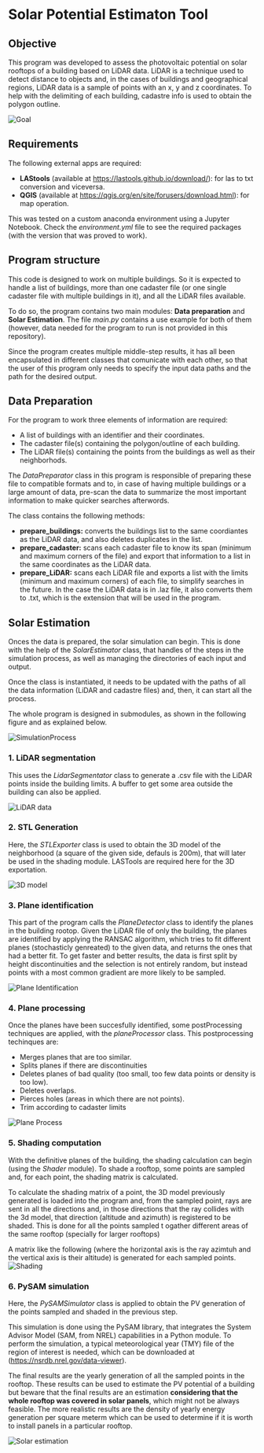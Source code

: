 # Solar Potential Estimaton Tool
## Objective

This program was developed to assess the photovoltaic potential on solar rooftops of a building based on LiDAR data. LiDAR is a technique used to  detect distance to objects and, in the cases of buildings and geographical regions, LiDAR data is a sample of points with an x, y and z coordinates. To help with the delimiting of each building, cadastre info is used to obtain the polygon outline.

![Goal](https://github.com/BeeGroup-cimne/solar_potencial_estimation_v2/assets/108261022/1f012108-87f7-44fb-80ad-5d55184c340f)

## Requirements
The following external apps are required:
- **LAStools** (available at https://lastools.github.io/download/): for las to txt conversion and viceversa.
- **QGIS** (available at https://qgis.org/en/site/forusers/download.html): for map operation.

This was tested on a custom anaconda environment using a Jupyter Notebook. Check the *environment.yml* file to see the required packages (with the version that was proved to work).

## Program structure

This code is designed to work on multiple buildings. So it is expected to handle a list of buildings, more than one cadaster file (or one single cadaster file with multiple buildings in it), and all the LiDAR files available.

To do so, the program contains two main modules: **Data preparation** and **Solar Estimation**. The file *main.py* contains a use example for both of them (however, data needed for the program to run is not provided in this repository).

Since the program creates multiple middle-step results, it has all been encapsulated in different classes that comunicate with each other, so that the user of this program only needs to specify the input data paths and the path for the desired output.


## Data Preparation

For the program to work three elements of information are required:
- A list of buildings with an identifier and their coordinates.
- The cadaster file(s) containing the polygon/outline of each building.
- The LiDAR file(s) containing the points from the buildings as well as their neighborhods.

The *DataPreparator* class in this program is responsible of preparing these file to compatible formats and to, in case of having multiple buildings or a large amount of data, pre-scan the data to summarize the most important information to make quicker searches afterwords.

The class contains the following methods:
- **prepare_buildings:** converts the buildings list to the same coordiantes as the LiDAR data, and also deletes duplicates in the list.
- **prepare_cadaster:** scans each cadaster file to know its span (minimum and maximum corners of the file) and export that information to a list in the same coordinates as the LiDAR data.
- **prepare_LiDAR:** scans each LiDAR file and exports a list with the limits (minimum and maximum corners) of each file, to simplify searches in the future. In the case the LiDAR data is in .laz file, it also converts them to .txt, which is the extension that will be used in the program.

## Solar Estimation

Onces the data is prepared, the solar simulation can begin. This is done with the help of the *SolarEstimator* class, that handles of the steps in the simulation process, as well as managing the directories of each input and output.

Once the class is instantiated, it needs to be updated with the paths of all the data information (LiDAR and cadastre files) and, then, it can start all the process.

The whole program is designed in submodules, as shown in the following figure and as explained below. 

![SimulationProcess](https://github.com/BeeGroup-cimne/solar_potencial_estimation_v2/assets/108261022/c07bb589-d5ec-45fd-a0b0-b7554d436f61)


### 1. LiDAR segmentation
This uses the *LidarSegmentator* class to generate a .csv file with the LiDAR points inside the building limits. A buffer to get some area outside the building can also be applied.

![LiDAR data](https://github.com/BeeGroup-cimne/solar_potencial_estimation_v2/assets/108261022/f940ef56-8eae-4c72-b6b0-30cd410fdfd7)


### 2. STL Generation
Here, the *STLExporter* class is used to obtain the 3D model of the neighborhood (a square of the given side, defauls is 200m), that will later be used in the shading module. LASTools are required here for the 3D exportation.

![3D model](https://github.com/BeeGroup-cimne/solar_potencial_estimation_v2/assets/108261022/87bcc430-b5a4-4684-b86d-9362b19393d5)


### 3. Plane identification
This part of the program calls the *PlaneDetector* class to identify the planes in the building rootop. Given the LiDAR file of only the building, the planes are identified by applying the RANSAC algorithm, which tries to fit different planes (stochasticly genreated) to the given data, and returns the ones that had a better fit. To get faster and better results, the data is first split by height discontinuities and the selection is not entirely random, but instead points with a most common gradient are more likely to be sampled.

![Plane Identification](https://github.com/BeeGroup-cimne/solar_potencial_estimation_v2/assets/108261022/43edf422-d2a1-4af6-b106-cab69e08853c)

### 4. Plane processing
Once the planes have been succesfully identified, some postProcessing techniques are applied, with the *planeProcessor* class. This postprocessing techinques are:
- Merges planes that are too similar.
- Splits planes if there are discontinuities
- Deletes planes of bad quality (too small, too few data points or density is too low).
- Deletes overlaps.
- Pierces holes (areas in which there are not points).
- Trim according to cadaster limits

![Plane Process](https://github.com/BeeGroup-cimne/solar_potencial_estimation_v2/assets/108261022/8f663285-7794-4b1f-82da-2c69aeff45f5)

### 5. Shading computation
With the definitive planes of the building, the shading calculation can begin (using the *Shader* module). To shade a rooftop, some points are sampled and, for each point, the shading matrix is calculated.

To calculate the shading matrix of a point, the 3D model previously generated is loaded into the program and, from the sampled point, rays are sent in all the directions and, in those directions that the ray collides with the 3d model, that direction (altitude and azimuth) is registered to be shaded. This is done for all the points sampled t ogather different areas of the same rooftop (specially for larger rooftops)

A matrix like the following (where the horizontal axis is the ray azimtuh and the vertical axis is their altitude) is generated for each sampled points.
![Shading](https://github.com/BeeGroup-cimne/solar_potencial_estimation_v2/assets/108261022/a448b4f7-ea0e-454b-b54e-7f3d54f8d127)

### 6. PySAM simulation
Here, the *PySAMSimulator* class is applied to obtain the PV generation of the points sampled and shaded in the previous step. 

This simulation is done using the PySAM library, that integrates the System Advisor Model (SAM, from NREL) capabilities in a Python module. To perform the simulation, a typical meteorological year (TMY) file of the region of interest is needed, which can be downloaded at (https://nsrdb.nrel.gov/data-viewer).

The final results are the yearly generation of all the sampled points in the rooftop. These results can be used to estimate the PV potential of a building but beware that the final results are an estimation **considering that the whole rooftop was covered in solar panels**, which might not be always feasible. The more realistic results are the density of yearly energy generation per square meterm which can be used to determine if it is worth to install panels in a particular rooftop.

![Solar estimation](https://github.com/BeeGroup-cimne/solar_potencial_estimation_v2/assets/108261022/b7927326-7fe8-4ff0-aa5e-bbb476b5dc69)